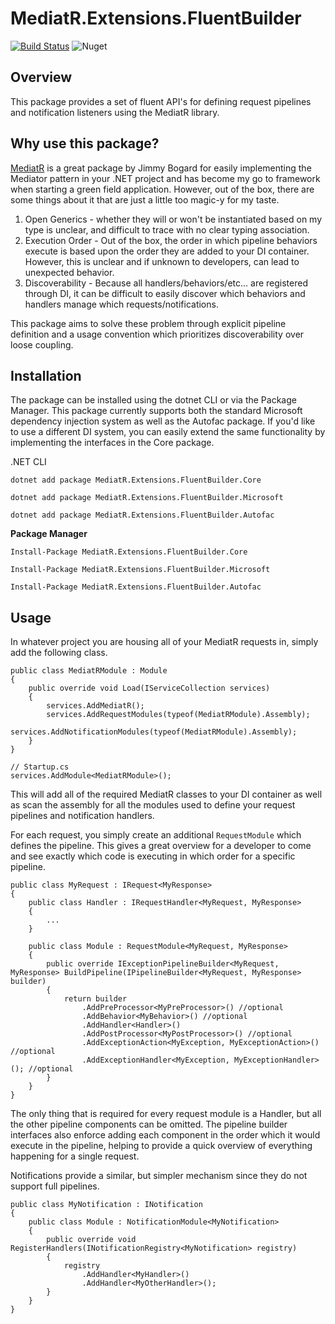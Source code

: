 # MediatR.Extensions.FluentBuilder

[![Build Status](https://dev.azure.com/kluhman/MediatR.Extensions.FluentBuilder/_apis/build/status/MediatR.Extensions.FluentBuilder?branchName=master)](https://dev.azure.com/kluhman/MediatR.Extensions.FluentBuilder/_build/latest?definitionId=3&branchName=master)
![Nuget](https://img.shields.io/nuget/v/MediatR.Extensions.FluentBuilder.Core)

## Overview

This package provides a set of fluent API's for defining request pipelines and notification listeners using the MediatR library.

## Why use this package?

[MediatR](https://github.com/jbogard/MediatR) is a great package by Jimmy Bogard for easily implementing the Mediator pattern in your .NET project and has become my go to framework when starting a green field application. However, out of the box, there are some things about it that are just a little too magic-y for my taste.
1. Open Generics - whether they will or won't be instantiated based on my type is unclear, and difficult to trace with no clear typing association. 
2. Execution Order - Out of the box, the order in which pipeline behaviors execute is based upon the order they are added to your DI container. However, this is unclear and if unknown to developers, can lead to unexpected behavior.
3. Discoverability - Because all handlers/behaviors/etc... are registered through DI, it can be difficult to easily discover which behaviors and handlers manage which requests/notifications.

This package aims to solve these problem through explicit pipeline definition and a usage convention which prioritizes discoverability over loose coupling.

## Installation 

The package can be installed using the dotnet CLI or via the Package Manager. This package currently supports both the standard Microsoft dependency injection system as well as the Autofac package. If you'd like to use a different DI system, you can easily extend the same functionality by implementing the interfaces in the Core package. 

.NET CLI
```
dotnet add package MediatR.Extensions.FluentBuilder.Core

dotnet add package MediatR.Extensions.FluentBuilder.Microsoft

dotnet add package MediatR.Extensions.FluentBuilder.Autofac
```

**Package Manager**

```
Install-Package MediatR.Extensions.FluentBuilder.Core

Install-Package MediatR.Extensions.FluentBuilder.Microsoft

Install-Package MediatR.Extensions.FluentBuilder.Autofac
```

## Usage

In whatever project you are housing all of your MediatR requests in, simply add the following class.

```
public class MediatRModule : Module
{
    public override void Load(IServiceCollection services)
    {
        services.AddMediatR();
        services.AddRequestModules(typeof(MediatRModule).Assembly);
        services.AddNotificationModules(typeof(MediatRModule).Assembly);    
    }
}

// Startup.cs
services.AddModule<MediatRModule>();
```

This will add all of the required MediatR classes to your DI container as well as scan the assembly for all the modules used to define your request pipelines and notification handlers.

For each request, you simply create an additional `RequestModule` which defines the pipeline. This gives a great overview for a developer to come and see exactly which code is executing in which order for a specific pipeline.

```
public class MyRequest : IRequest<MyResponse>
{
    public class Handler : IRequestHandler<MyRequest, MyResponse>
    {
        ...
    }

    public class Module : RequestModule<MyRequest, MyResponse>
    {
        public override IExceptionPipelineBuilder<MyRequest, MyResponse> BuildPipeline(IPipelineBuilder<MyRequest, MyResponse> builder)
        {
            return builder
                .AddPreProcessor<MyPreProcessor>() //optional
                .AddBehavior<MyBehavior>() //optional
                .AddHandler<Handler>()
                .AddPostProcessor<MyPostProcessor>() //optional
                .AddExceptionAction<MyException, MyExceptionAction>() //optional
                .AddExceptionHandler<MyException, MyExceptionHandler>(); //optional
        }
    }
}
```

The only thing that is required for every request module is a Handler, but all the other pipeline components can be omitted. The pipeline builder interfaces also enforce adding each component in the order which it would execute in the pipeline, helping to provide a quick overview of everything happening for a single request. 

Notifications provide a similar, but simpler mechanism since they do not support full pipelines.

```
public class MyNotification : INotification
{
    public class Module : NotificationModule<MyNotification>
    {
        public override void RegisterHandlers(INotificationRegistry<MyNotification> registry)
        {
            registry
                .AddHandler<MyHandler>()
                .AddHandler<MyOtherHandler>();
        }
    }
}
```